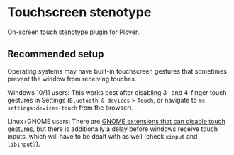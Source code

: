 # Touchscreen stenotype
On-screen touch stenotype plugin for Plover.

## Recommended setup
Operating systems may have built-in touchscreen gestures that sometimes prevent the window from receiving touches.

Windows 10/11 users: This works best after disabling 3- and 4-finger touch gestures in Settings (`Bluetooth & devices` > `Touch`, or navigate to `ms-settings:devices-touch` from the browser).

Linux+GNOME users: There are [GNOME extensions that can disable touch gestures](https://extensions.gnome.org/extension/1140/disable-gestures/), but there is additionally a delay before windows receive touch inputs, which will have to be dealt with as well (check `xinput` and `libinput`?).